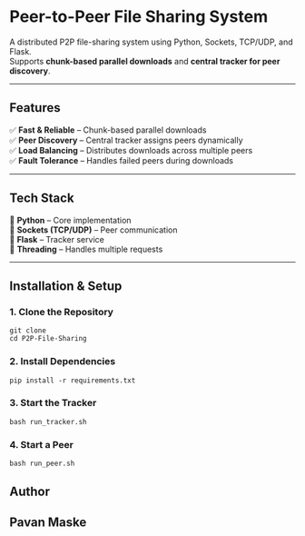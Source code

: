 #  Peer-to-Peer File Sharing System  

A distributed P2P file-sharing system using Python, Sockets, TCP/UDP, and Flask.  
Supports **chunk-based parallel downloads** and **central tracker for peer discovery**.

---

##  Features  
✅ **Fast & Reliable** – Chunk-based parallel downloads  
✅ **Peer Discovery** – Central tracker assigns peers dynamically  
✅ **Load Balancing** – Distributes downloads across multiple peers  
✅ **Fault Tolerance** – Handles failed peers during downloads  

---

##  Tech Stack  
🔹 **Python** – Core implementation  
🔹 **Sockets (TCP/UDP)** – Peer communication  
🔹 **Flask** – Tracker service  
🔹 **Threading** – Handles multiple requests  

---

##  Installation & Setup  

### **1. Clone the Repository**

    git clone 
    cd P2P-File-Sharing

### **2. Install Dependencies**

    pip install -r requirements.txt

### **3. Start the Tracker**

    bash run_tracker.sh

### **4. Start a Peer**

    bash run_peer.sh

## **Author**
## **Pavan Maske**
